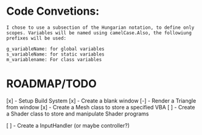 # Code Convetions:

    I chose to use a subsection of the Hungarian notation, to define only scopes. Variables will be named using camelCase.Also, the followiung prefixes will be used:

    g_variableName: for global variables
    s_variableName: for static variables
    m_variablename: For class variables



# ROADMAP/TODO
[x] - Setup Build System
[x] - Create a blank window
[-] - Render a Triangle from window 
    [x] - Create a Mesh class to store a specified VBA
    [ ] - Create a Shader class to store and manipulate Shader programs

[ ] - Create a InputHandler (or maybe controller?)

    
